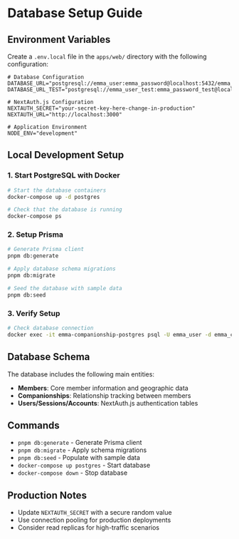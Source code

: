 # Database Setup Guide

## Environment Variables

Create a `.env.local` file in the `apps/web/` directory with the following configuration:

```env
# Database Configuration
DATABASE_URL="postgresql://emma_user:emma_password@localhost:5432/emma_companionship"
DATABASE_URL_TEST="postgresql://emma_user_test:emma_password_test@localhost:5433/emma_companionship_test"

# NextAuth.js Configuration  
NEXTAUTH_SECRET="your-secret-key-here-change-in-production"
NEXTAUTH_URL="http://localhost:3000"

# Application Environment
NODE_ENV="development"
```

## Local Development Setup

### 1. Start PostgreSQL with Docker

```bash
# Start the database containers
docker-compose up -d postgres

# Check that the database is running
docker-compose ps
```

### 2. Setup Prisma

```bash
# Generate Prisma client
pnpm db:generate

# Apply database schema migrations
pnpm db:migrate

# Seed the database with sample data
pnpm db:seed
```

### 3. Verify Setup

```bash
# Check database connection
docker exec -it emma-companionship-postgres psql -U emma_user -d emma_companionship -c "\dt"
```

## Database Schema

The database includes the following main entities:

- **Members**: Core member information and geographic data
- **Companionships**: Relationship tracking between members
- **Users/Sessions/Accounts**: NextAuth.js authentication tables

## Commands

- `pnpm db:generate` - Generate Prisma client
- `pnpm db:migrate` - Apply schema migrations  
- `pnpm db:seed` - Populate with sample data
- `docker-compose up postgres` - Start database
- `docker-compose down` - Stop database

## Production Notes

- Update `NEXTAUTH_SECRET` with a secure random value
- Use connection pooling for production deployments
- Consider read replicas for high-traffic scenarios
